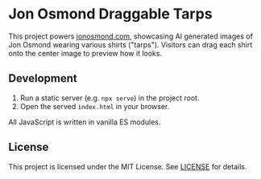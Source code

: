 # Jon Osmond Draggable Tarps

This project powers [jonosmond.com](https://jonosmond.com), showcasing AI generated images of Jon Osmond wearing various shirts ("tarps"). Visitors can drag each shirt onto the center image to preview how it looks.

## Development

1. Run a static server (e.g. `npx serve`) in the project root.
2. Open the served `index.html` in your browser.

All JavaScript is written in vanilla ES modules.


## License

This project is licensed under the MIT License. See [LICENSE](LICENSE) for details.
